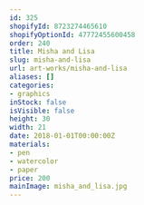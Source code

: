 ```yaml
---
id: 325
shopifyId: 8723274465610
shopifyOptionId: 47772455600458
order: 240
title: Misha and Lisa
slug: misha-and-lisa
url: art-works/misha-and-lisa
aliases: []
categories:
- graphics
inStock: false
isVisible: false
height: 30
width: 21
date: 2018-01-01T00:00:00Z
materials:
- pen
- watercolor
- paper
price: 200
mainImage: misha_and_lisa.jpg
---
```

